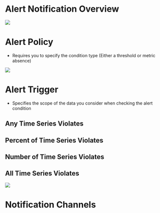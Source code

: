 # Alert Notification Overview

![](https://github.com/JonmarCorpuz/SecondBrain/blob/main/Assets/Whitespace.png)

# Alert Policy

* Requires you to specify the condition type (Either a threshold or metric absence)

![](https://github.com/JonmarCorpuz/SecondBrain/blob/main/Assets/Whitespace.png)

# Alert Trigger

* Specifies the scope of the data you consider when checking the alert condition

## Any Time Series Violates

## Percent of Time Series Violates

## Number of Time Series Violates

## All Time Series Violates

![](https://github.com/JonmarCorpuz/SecondBrain/blob/main/Assets/Whitespace.png)

# Notification Channels
